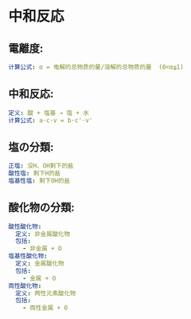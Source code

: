 # 中和反応

## 電離度:

```yaml
计算公式: α = 电解的总物质的量/溶解的总物质的量  (0<α≦1)

```

## 中和反応:

```yaml
定义: 酸 + 塩基 → 塩 + 水
计算公式: a·c·v = b·c'·v'

```

## 塩の分類:

```yaml
正塩: 没H、OH剩下的盐
酸性塩: 剩下H的盐
塩基性塩: 剩下OH的盐

```

## 酸化物の分類:

```yaml
酸性酸化物:
  定义: 非金属酸化物
  包括:
    - 非金属 + O
塩基性酸化物:
  定义: 金属酸化物
  包括:
    - 金属 + O
両性酸化物:
  定义: 两性元素酸化物
  包括:
    - 両性金属 + O
```
